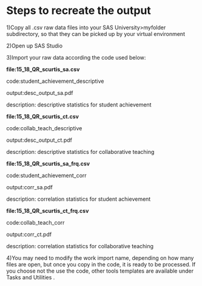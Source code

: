# **Steps to recreate the output**

1)Copy all .csv raw data files into your SAS University>myfolder subdirectory, so that they can be picked up by your virtual environment

2)Open up SAS Studio

3)Import your raw data according the code used below:
  
**file:15_18_QR_scurtis_sa.csv**
  
  code:student_achievement_descriptive
  
  output:desc_output_sa.pdf
  
  description: descriptive statistics for student achievement
  
  
  
  **file:15_18_QR_scurtis_ct.csv**
  
  code:collab_teach_descriptive
  
  output:desc_output_ct.pdf
  
  description: descriptive statistics for collaborative teaching
  
  
  
  **file:15_18_QR_scurtis_sa_frq.csv**
  
  code:student_achievement_corr
  
  output:corr_sa.pdf
  
  description: correlation statistics for student achievement
  
  
  
  **file:15_18_QR_scurtis_ct_frq.csv**
  
  code:collab_teach_corr
  
  output:corr_ct.pdf
  
  description: correlation statistics for collaborative teaching
  
  4)You may need to modify the work import name, depending on how many files are open, but once you copy in the code, it is ready to be processed.  If you choose not the use the code, other tools templates are available under Tasks and Utilities .
